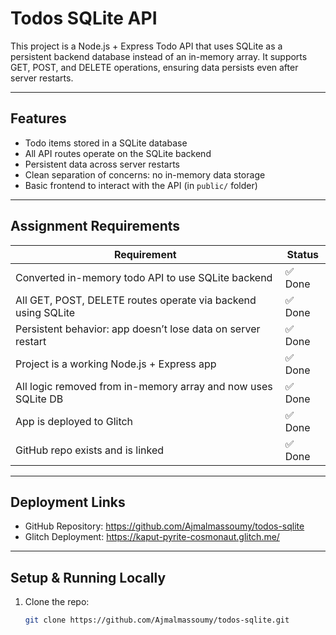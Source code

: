 # Todos SQLite API

This project is a Node.js + Express Todo API that uses SQLite as a persistent backend database instead of an in-memory array. It supports GET, POST, and DELETE operations, ensuring data persists even after server restarts.

---

## Features

- Todo items stored in a SQLite database  
- All API routes operate on the SQLite backend  
- Persistent data across server restarts  
- Clean separation of concerns: no in-memory data storage  
- Basic frontend to interact with the API (in `public/` folder)  

---

## Assignment Requirements

| Requirement                                                    | Status    |
|---------------------------------------------------------------|-----------|
| Converted in-memory todo API to use SQLite backend            | ✅ Done   |
| All GET, POST, DELETE routes operate via backend using SQLite | ✅ Done   |
| Persistent behavior: app doesn’t lose data on server restart  | ✅ Done   |
| Project is a working Node.js + Express app                    | ✅ Done   |
| All logic removed from in-memory array and now uses SQLite DB | ✅ Done   |
| App is deployed to Glitch                                     | ✅ Done   |
| GitHub repo exists and is linked                              | ✅ Done   |


---

## Deployment Links

- GitHub Repository: https://github.com/Ajmalmassoumy/todos-sqlite
- Glitch Deployment: https://kaput-pyrite-cosmonaut.glitch.me/


---

## Setup & Running Locally

1. Clone the repo:  
   ```bash
   git clone https://github.com/Ajmalmassoumy/todos-sqlite.git
